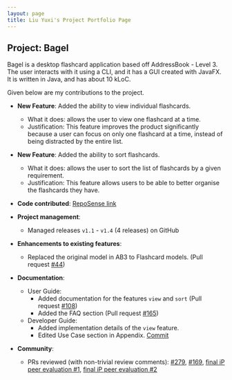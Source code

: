 ```yaml
---
layout: page
title: Liu Yuxi's Project Portfolio Page
---
```


## Project: Bagel

Bagel is a desktop flashcard application based off AddressBook - Level 3.
The user interacts with it using a CLI, and it has a GUI created with JavaFX.
It is written in Java, and has about 10 kLoC.

Given below are my contributions to the project.

* **New Feature**: Added the ability to view individual flashcards.
  * What it does: allows the user to view one flashcard at a time.
  * Justification: This feature improves the product significantly because a user can focus on only one flashcard at a time, instead of being distracted by the entire list.

* **New Feature**: Added the ability to sort flashcards.
  * What it does: allows the user to sort the list of flashcards by a given requirement.
  * Justification: This feature allows users to be able to better organise the flashcards they have.

* **Code contributed**: [RepoSense link](https://nus-cs2103-ay2021s1.github.io/tp-dashboard/#breakdown=true)

* **Project management**:
  * Managed releases `v1.1` - `v1.4` (4 releases) on GitHub

* **Enhancements to existing features**:
  * Replaced the original model in AB3 to Flashcard models. (Pull request [\#44](https://github.com/AY2021S1-CS2103T-W13-2/tp/pull/44))

* **Documentation**:
  * User Guide:
    * Added documentation for the features `view` and `sort` (Pull request [\#108](https://github.com/AY2021S1-CS2103T-W13-2/tp/pull/108))
    * Added the FAQ section (Pull request [\#165](https://github.com/AY2021S1-CS2103T-W13-2/tp/pull/165))
  * Developer Guide:
    * Added implementation details of the `view` feature. 
    * Edited Use Case section in Appendix. [Commit](https://github.com/AY2021S1-CS2103T-W13-2/tp/commit/4a0e978adc7b0e4bb9cf558cdd3cca10b21f1c49#diff-1a95edf069a4136e9cb71bee758b0dc86996f6051f0d438ec2c424557de7160b)

* **Community**:
  * PRs reviewed (with non-trivial review comments): [\#279](https://github.com/nus-cs2103-AY2021S1/ip/pull/279), [\#169](https://github.com/nus-cs2103-AY2021S1/ip/pull/169),
      [final iP peer evaluation #1](https://github.com/ChooJiaXin/ip/releases), [final iP peer evaluation #2](https://github.com/UncleGrandpa925/ip/releases)
